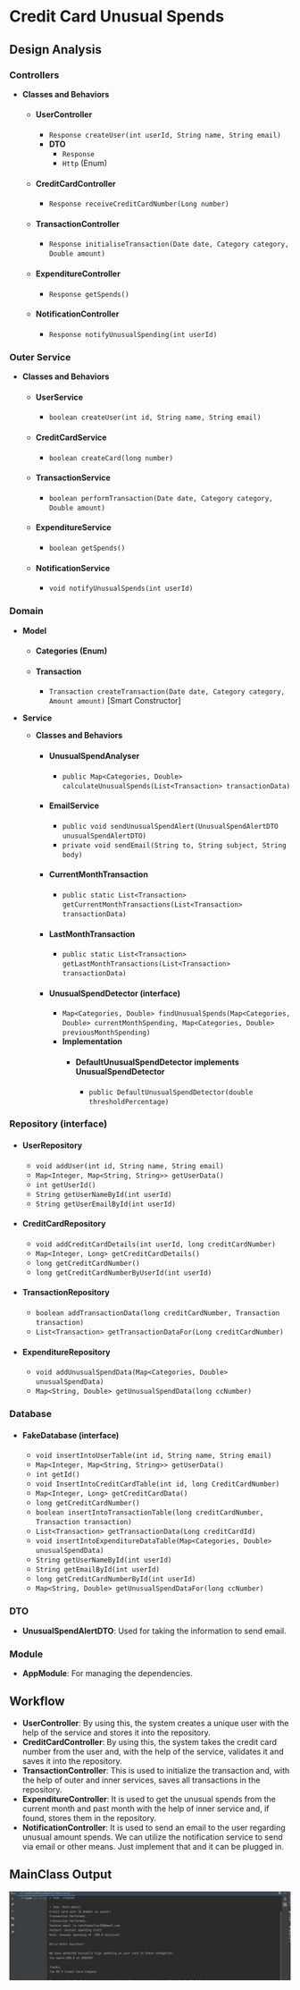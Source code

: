 # Credit Card Unusual Spends

## Design Analysis

### Controllers
- **Classes and Behaviors**
    - #### UserController
        - `Response createUser(int userId, String name, String email)`
        - **DTO**
            - `Response`
            - `Http` (Enum)
    - #### CreditCardController
        - `Response receiveCreditCardNumber(Long number)`
    - #### TransactionController
        - `Response initialiseTransaction(Date date, Category category, Double amount)`
    - #### ExpenditureController
        - `Response getSpends()`
    - #### NotificationController
        - `Response notifyUnusualSpending(int userId)`

### Outer Service
- **Classes and Behaviors**
    - #### UserService
        - `boolean createUser(int id, String name, String email)`
    - #### CreditCardService
        - `boolean createCard(long number)`
    - #### TransactionService
        - `boolean performTransaction(Date date, Category category, Double amount)`
    - #### ExpenditureService
        - `boolean getSpends()`
    - #### NotificationService
        - `void notifyUnusualSpends(int userId)`

### Domain
- **Model**
    - #### Categories (Enum)
    - #### Transaction
        - `Transaction createTransaction(Date date, Category category, Amount amount)` [Smart Constructor]

- **Service**
    - **Classes and Behaviors**
        - #### UnusualSpendAnalyser
            - `public Map<Categories, Double> calculateUnusualSpends(List<Transaction> transactionData)`
        - #### EmailService
            - `public void sendUnusualSpendAlert(UnusualSpendAlertDTO unusualSpendAlertDTO)`
            - `private void sendEmail(String to, String subject, String body)`
        - #### CurrentMonthTransaction
            - `public static List<Transaction> getCurrentMonthTransactions(List<Transaction> transactionData)`
        - #### LastMonthTransaction
            - `public static List<Transaction> getLastMonthTransactions(List<Transaction> transactionData)`
        - #### UnusualSpendDetector (interface)
            - `Map<Categories, Double> findUnusualSpends(Map<Categories, Double> currentMonthSpending, Map<Categories, Double> previousMonthSpending)`
            - **Implementation**
                - #### DefaultUnusualSpendDetector implements UnusualSpendDetector
                    - `public DefaultUnusualSpendDetector(double thresholdPercentage)`

### Repository (interface)
- #### UserRepository
    - `void addUser(int id, String name, String email)`
    - `Map<Integer, Map<String, String>> getUserData()`
    - `int getUserId()`
    - `String getUserNameById(int userId)`
    - `String getUserEmailById(int userId)`
- #### CreditCardRepository
    - `void addCreditCardDetails(int userId, long creditCardNumber)`
    - `Map<Integer, Long> getCreditCardDetails()`
    - `long getCreditCardNumber()`
    - `long getCreditCardNumberByUserId(int userId)`
- #### TransactionRepository
    - `boolean addTransactionData(long creditCardNumber, Transaction transaction)`
    - `List<Transaction> getTransactionDataFor(Long creditCardNumber)`
- #### ExpenditureRepository
    - `void addUnusualSpendData(Map<Categories, Double> unusualSpendData)`
    - `Map<String, Double> getUnusualSpendData(long ccNumber)`

### Database
- #### FakeDatabase (interface)
    - `void insertIntoUserTable(int id, String name, String email)`
    - `Map<Integer, Map<String, String>> getUserData()`
    - `int getId()`
    - `void InsertIntoCreditCardTable(int id, long CreditCardNumber)`
    - `Map<Integer, Long> getCreditCardData()`
    - `long getCreditCardNumber()`
    - `boolean insertIntoTransactionTable(long creditCardNumber, Transaction transaction)`
    - `List<Transaction> getTransactionData(Long creditCardId)`
    - `void insertIntoExpenditureDataTable(Map<Categories, Double> unusualSpendData)`
    - `String getUserNameById(int userId)`
    - `String getEmailById(int userId)`
    - `long getCreditCardNumberById(int userId)`
    - `Map<String, Double> getUnusualSpendDataFor(long ccNumber)`

### DTO
- **UnusualSpendAlertDTO**: Used for taking the information to send email.

### Module
- **AppModule**: For managing the dependencies.

## Workflow
- **UserController**: By using this, the system creates a unique user with the help of the service and stores it into the repository.
- **CreditCardController**: By using this, the system takes the credit card number from the user and, with the help of the service, validates it and saves it into the repository.
- **TransactionController**: This is used to initialize the transaction and, with the help of outer and inner services, saves all transactions in the repository.
- **ExpenditureController**: It is used to get the unusual spends from the current month and past month with the help of inner service and, if found, stores them in the repository.
- **NotificationController**: It is used to send an email to the user regarding unusual amount spends. We can utilize the notification service to send via email or other means. Just implement that and it can be plugged in.

## MainClass Output
![img.png](img.png)
